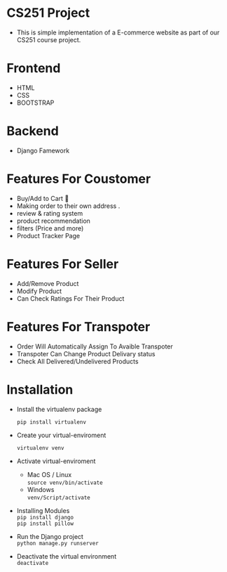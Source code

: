 # CS251 Project

* This is simple implementation of a E-commerce website as part of our CS251 course project.

# Frontend 
- HTML 
- CSS 
- BOOTSTRAP

# Backend  
- Django Famework

# Features For Coustomer

- Buy/Add to Cart 🛒 
- Making order to their own address .
- review & rating system
- product recommendation
- filters (Price and more)
- Product Tracker Page

# Features For Seller

- Add/Remove Product
- Modify Product
- Can Check Ratings For Their Product

# Features For Transpoter 

- Order Will Automatically Assign To Avaible Transpoter
- Transpoter Can Change Product Delivary status 
- Check All Delivered/Undelivered Products

# Installation 

- Install the virtualenv package
  ```
  pip install virtualenv
  ```
  
- Create your virtual-enviroment
  ```
  virtualenv venv
  ```
  
- Activate virtual-enviroment
  - Mac OS / Linux  
  ```source venv/bin/activate```
  - Windows        
  ```venv/Script/activate```

- Installing Modules <br />
  ```pip install django```  <br />
  ```pip install pillow```  <br />
 
- Run the Django project <br />
  ```python manage.py runserver``` <br />
 
- Deactivate the virtual environment <br />
  ```deactivate```
